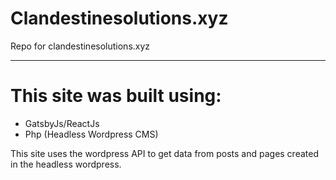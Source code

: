 # Clandestinesolutions.xyz
Repo for clandestinesolutions.xyz

---------------------------

# This site was built using: 
- GatsbyJs/ReactJs
- Php (Headless Wordpress CMS)

This site uses the wordpress API to get data from posts and pages created in the headless wordpress.
